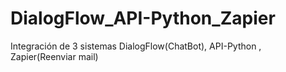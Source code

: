 # DialogFlow_API-Python_Zapier
Integración de 3 sistemas DialogFlow(ChatBot), API-Python , Zapier(Reenviar mail)
